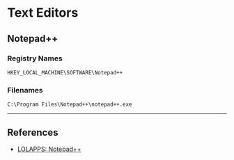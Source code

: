 # Text Editors

## Notepad++

### Registry Names

```
HKEY_LOCAL_MACHINE\SOFTWARE\Notepad++
```

### Filenames

```
C:\Program Files\Notepad++\notepad++.exe
```

---
## References

- [LOLAPPS: Notepad++](https://lolapps-project.github.io/lolapps/Desktop/notepad++/)